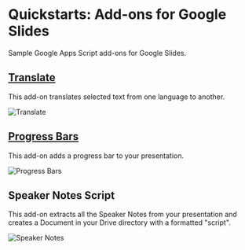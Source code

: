 # Quickstarts: Add-ons for Google Slides

Sample Google Apps Script add-ons for Google Slides.

## [Translate](https://developers.google.com/apps-script/guides/slides/samples/translate)

This add-on translates selected text from one language to another.

![Translate](https://user-images.githubusercontent.com/380123/45050204-9f383a00-b04e-11e8-9dc8-30fcc5e9fdd7.png)

## [Progress Bars](https://developers.google.com/apps-script/guides/slides/samples/progress-bar)

This add-on adds a progress bar to your presentation.

![Progress Bars](https://user-images.githubusercontent.com/380123/45050203-9f383a00-b04e-11e8-9abf-042ce463a149.png)

## Speaker Notes Script

This add-on extracts all the Speaker Notes from your presentation and creates a Document in your
Drive directory with a formatted "script".

![Speaker Notes](https://user-images.githubusercontent.com/380123/45716492-10a2dd00-bb65-11e8-8c7d-ff04fb7c0f30.jpg)
